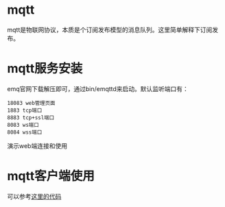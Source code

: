 # mqtt
mqtt是物联网协议，本质是个订阅发布模型的消息队列。这里简单解释下订阅发布。
# mqtt服务安装
emq官网下载解压即可，通过bin/emqttd来启动。默认监听端口有：
```
18083 web管理页面
1883 tcp端口
8883 tcp+ssl端口
8083 ws端口
8084 wss端口
```
演示web端连接和使用
# mqtt客户端使用
可以参考[这里的代码](https://github.com/sunwu51/mqttdemo)